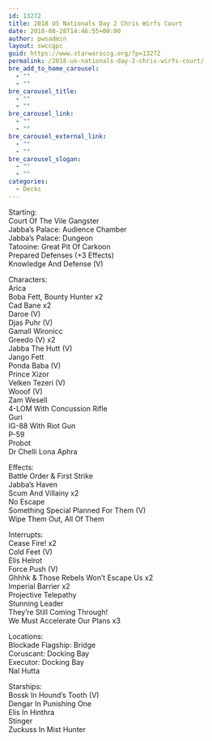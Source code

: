 ```yaml
---
id: 13272
title: 2018 US Nationals Day 2 Chris Wirfs Court
date: 2018-08-28T14:46:55+00:00
author: pwsadmin
layout: swccgpc
guid: https://www.starwarsccg.org/?p=13272
permalink: /2018-us-nationals-day-2-chris-wirfs-court/
bre_add_to_home_carousel:
  - ""
  - ""
bre_carousel_title:
  - ""
  - ""
bre_carousel_link:
  - ""
  - ""
bre_carousel_external_link:
  - ""
  - ""
bre_carousel_slogan:
  - ""
  - ""
categories:
  - Decks
---
```

Starting:  
Court Of The Vile Gangster  
Jabba&#8217;s Palace: Audience Chamber  
Jabba&#8217;s Palace: Dungeon  
Tatooine: Great Pit Of Carkoon  
Prepared Defenses (+3 Effects)  
Knowledge And Defense (V)

Characters:  
Arica  
Boba Fett, Bounty Hunter x2  
Cad Bane x2  
Daroe (V)  
Djas Puhr (V)  
Gamall Wironicc  
Greedo (V) x2  
Jabba The Hutt (V)  
Jango Fett  
Ponda Baba (V)  
Prince Xizor  
Velken Tezeri (V)  
Wooof (V)  
Zam Wesell  
4-LOM With Concussion Rifle  
Guri  
IG-88 With Riot Gun  
P-59  
Probot  
Dr Chelli Lona Aphra

Effects:  
Battle Order & First Strike  
Jabba&#8217;s Haven  
Scum And Villainy x2  
No Escape  
Something Special Planned For Them (V)  
Wipe Them Out, All Of Them

Interrupts:  
Cease Fire! x2  
Cold Feet (V)  
Elis Helrot  
Force Push (V)  
Ghhhk & Those Rebels Won&#8217;t Escape Us x2  
Imperial Barrier x2  
Projective Telepathy  
Stunning Leader  
They&#8217;re Still Coming Through!  
We Must Accelerate Our Plans x3

Locations:  
Blockade Flagship: Bridge  
Coruscant: Docking Bay  
Executor: Docking Bay  
Nal Hutta

Starships:  
Bossk In Hound&#8217;s Tooth (V)  
Dengar In Punishing One  
Elis In Hinthra  
Stinger  
Zuckuss In Mist Hunter